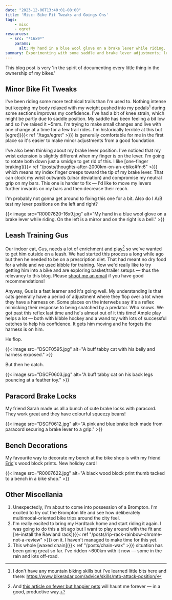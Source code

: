 ```yaml
---
date: "2023-12-06T13:40:01-08:00"
title: 'Misc: Bike Fit Tweaks and Goings Ons'
tags:
    - misc
    - egret
resources:
  - src: "*16x9*"
    params:
      alt: My hand in a blue wool glove on a brake lever while riding. On the left is a mirror and on the right is a bell.
summary: Experimenting with some saddle and brake lever adjustments; leash training Gus again; Sarah's new paracord brake locks; and other miscellania.
---
```


This blog post is very 'in the spirit of documenting every little thing in the ownership of my bikes.'

## Minor Bike Fit Tweaks

I've been riding some more technical trails than I'm used to. Nothing intense but keeping my body relaxed with my weight pushed into my pedals[^1] during some sections improves my confidence. I've had a bit of knee strain, which might be partly due to saddle position. My saddle has been feeling a bit low and so I've raised it ~5mm. I'm trying to make small changes and live with one change at a time for a few trail rides. I'm historically terrible at this but [egret]({{< ref "/tags/egret" >}}) is generally comfortable for me in the first place so it's easier to make minor adjustments from a good foundation.

[^1]: I don't have any mountain biking skills but I've learned little bits here and there: https://www.bikeradar.com/advice/skills/mtb-attack-position/

I've also been thinking about my brake lever position. I've noticed that my wrist extension is slightly different when my finger is on the lever. I'm going to rotate both down just a smidge to get rid of this. I like [one-finger braking]({{< ref "/posts/thoughts-after-2000km-on-an-ebike#fn:6" >}}) which means my index finger creeps toward the tip of my brake lever. That can clock my wrist outwards (ulnar deviation) and compromise my neutral grip on my bars. This one is harder to fix — I'd like to move my levers further inwards on my bars and then decrease their reach.

I'm probably not gonna get around to fixing this one for a bit. Also do I A/B test my lever positions on the left and right?

{{< image src="R0007620-16x9.jpg" alt="My hand in a blue wool glove on a brake lever while riding. On the left is a mirror and on the right is a bell." >}}

## Leash Training Gus

Our indoor cat, Gus, needs a lot of enrichment and play[^2] so we've wanted to get him outside on a leash. We had started this process a long while ago but then he needed to be on a prescription diet. That had meant no dry food for a while and we used kibble for training. Now we'd really like to try getting him into a bike and are exploring basket/trailer setups — thus the relevancy to this blog. Please [shoot me an email](mailto:me+bikes@emilyhorsman.com) if you have good recommendations!

Anyway, Gus is a fast learner and it's going well. My understanding is that cats generally have a period of adjustment where they flop over a lot when they have a harness on. Some places on the interwebs say it's a reflex mimicking their response to being snatched by a predator. Who knows. We got past this reflex last time and he's almost out of it this time! Ample play helps a lot — both with kibble hockey and a wand toy with lots of successful catches to help his confidence. It gets him moving and he forgets the harness is on him.

He flop.

{{< image src="DSCF0595.jpg" alt="A buff tabby cat with his belly and harness exposed." >}}

But then he catch.

{{< image src="DSCF0603.jpg" alt="A buff tabby cat on his back legs pouncing at a feather toy." >}}

[^2]: And [this article on fewer but happier pets](https://www.vox.com/future-perfect/2023/4/11/23673393/pets-dogs-cats-animal-welfare-boredom) will haunt me forever — in a good, productive way.

## Paracord Brake Locks

My friend Sarah made us all a bunch of cute brake locks with paracord. They work great and they have colourful squeezy beans!

{{< image src="DSCF0612.jpg" alt="A pink and blue brake lock made from paracord securing a brake lever to a grip." >}}

## Bench Decorations

My favourite way to decorate my bench at the bike shop is with my friend [Eric](http://www.ericparton.org/)'s wood block prints. New holiday card!

{{< image src="R0007622.jpg" alt="A black wood block print thumb tacked to a bench in a bike shop." >}}

## Other Miscellania

1. Unexpectedly, I'm about to come into possession of a Brompton. I'm excited to try out the Brompton life and see how deliberately multimodal-oriented bike trips around the city feel.
1. I'm really excited to bring my Hardtack home and start riding it again. I was going to do this a bit ago but I want to play around with the fit and [re-install the Rawland rack]({{< ref "/posts/rip-rack-rainbow-chrome-not-a-review" >}}) on it. I haven't managed to make time for this yet.
1. This whole [waxed chain]({{< ref "/posts/chain-wax" >}}) situation has been going great so far. I've ridden ~600km with it now — some in the rain and lots off-road.